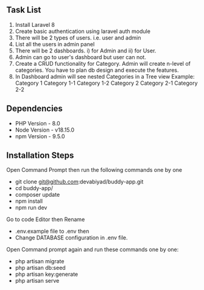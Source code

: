 
## Task List 

1) Install Laravel 8
2) Create basic authentication using laravel auth module
3) There will be 2 types of users. i.e. user and admin
4) List all the users in admin panel
5) There will be 2 dashboards. i) for Admin and ii) for User.
6) Admin can go to user's dashboard but user can not.
7) Create a CRUD functionality for Category. Admin will create n-level of categories. You have to plan db design and execute the features.
8) In Dashboard admin will see nested Categories in a Tree view
    Example:
        Category 1
            Category 1-1
            Category 1-2
        Category 2
            Category 2-1
            Category 2-2


## Dependencies

- PHP Version - 8.0
- Node Version - v18.15.0
- npm Version - 9.5.0

## Installation Steps

Open Command Prompt then run the following commands one by one

- git clone git@github.com:devabiyad/buddy-app.git
- cd buddy-app/
- composer update
- npm install
- npm run dev

Go to code Editor then Rename
- .env.example file to .env
then
- Change DATABASE configuration in .env file.

Open Command prompt again and run these commands one by one:

- php artisan migrate
- php artisan db:seed
- php artisan key:generate
- php artisan serve
